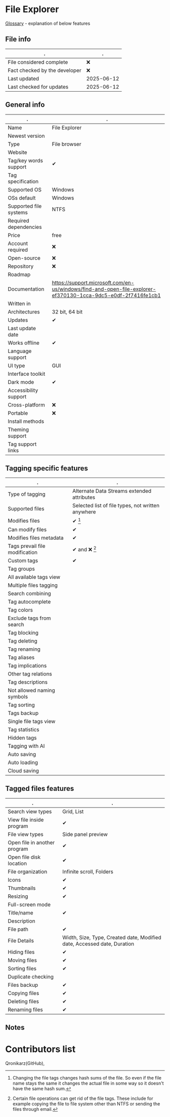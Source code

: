 # File Explorer
[Glossary](glossary.md) - explanation of below features

## File info
. | . |
---|---
File considered complete | ❌
Fact checked by the developer | ❌
Last updated | 2025-06-12
Last checked for updates | 2025-06-12

## General info
. | . |
---|---
Name | File Explorer
Newest version | 
Type | File browser
Website | 
Tag/key words support | ✔
Tag specification | 
Supported OS | Windows
OSs default | Windows
Supported file systems | NTFS
Required dependencies | 
Price | free
Account required | ❌
Open-source | ❌
Repository | ❌
Roadmap | 
Documentation | https://support.microsoft.com/en-us/windows/find-and-open-file-explorer-ef370130-1cca-9dc5-e0df-2f7416fe1cb1
Written in | 
Architectures | 32 bit, 64 bit
Updates | ✔
Last update date | 
Works offline | ✔
Language support | 
UI type | GUI
Interface toolkit | 
Dark mode | ✔
Accessibility support | 
Cross-platform | ❌
Portable | ❌
Install methods | 
Theming support | 
Tag support links | 

## Tagging specific features
. | . |
---|---
Type of tagging | Alternate Data Streams extended attributes
Supported files | Selected list of file types, not written anywhere
Modifies files | ✔ [^1]
Can modify files | ✔
Modifies files metadata | ✔
Tags prevail file modification | ✔ and ❌ [^2]
Custom tags | ✔
Tag groups | 
All available tags view | 
Multiple files tagging | 
Search combining | 
Tag autocomplete | 
Tag colors | 
Exclude tags from search | 
Tag blocking | 
Tag deleting | 
Tag renaming | 
Tag aliases | 
Tag implications | 
Other tag relations | 
Tag descriptions | 
Not allowed naming symbols | 
Tag sorting | 
Tags backup | 
Single file tags view | 
Tag statistics | 
Hidden tags | 
Tagging with AI | 
Auto saving | 
Auto loading | 
Cloud saving | 

## Tagged files features
. | . |
---|---
Search view types | Grid, List
View file inside program | ✔
File view types | Side panel preview
Open file in another program | ✔
Open file disk location | ✔
File organization | Infinite scroll, Folders
Icons | ✔
Thumbnails | ✔
Resizing | ✔
Full-screen mode | 
Title/name | ✔
Description | 
File path | ✔
File Details | Width, Size, Type, Created date, Modified date, Accessed date, Duration
Hiding files | ✔
Moving files | ✔
Sorting files | ✔
Duplicate checking | 
Files backup | ✔
Copying files | ✔
Deleting files | ✔
Renaming files | ✔

## Notes


# Contributors list
Qronikarz(GitHub), 

[^1]: Changing the file tags changes hash sums of the file. So even if the file name stays the same it changes the actual file in some way so it doesn't have the same hash sum.
[^2]: Certain file operations can get rid of the file tags. These include for example copying the file to file system other than NTFS or sending the files through email. 
